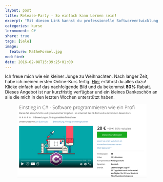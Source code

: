 ```yaml
---
layout: post
title: Release-Party - So einfach kann Lernen sein!
excerpt: "Mit diesem Link kannst du professionelle Softwareentwicklung in C# zum Einführungspreis lernen."
categories: kurse
lernmoment: C#
share: true
tags: [Sale]
image:
  feature: MatheFormel.jpg
modified:
date: 2016-02-08T15:39:25+01:00
---
```


Ich freue mich wie ein kleiner Junge zu Weihnachten. Nach langer Zeit, habe ich meinen ersten Online-Kurs fertig. [Hier](/kurse/) erfährst du alles dazu! Klicke einfach auf das nachfolgende Bild und du bekommst **80%** Rabatt. Dieses Angebot ist nur kurzfristig verfügbar und ein kleines Dankeschön an alle die mich in den letzten Wochen unterstützt haben.

<figure>
	<a href="https://www.udemy.com/einstieg-in-csharp-software-programmieren-wie-ein-profi/?couponCode=UCsK_EinSta"><img src="/images/UCsK_LandingPage_Rabatt_Gross.png" alt="image"></a>
</figure>

